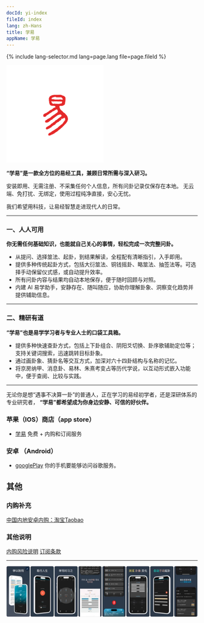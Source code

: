 ```yaml
---
docId: yi-index
fileId: index
lang: zh-Hans
title: 学易
appName: 学易
---
```

{% include lang-selector.md lang=page.lang file=page.fileId %}

![og](assets/icon-1.png)

**“学易”是一款全方位的易经工具，兼顾日常所需与深入研习。**

安装即用、无需注册、不采集任何个人信息，所有问卦记录仅保存在本地。
无云端、免打扰、无绑定，使用过程纯净直接，安心无忧。

我们希望用科技，让易经智慧走进现代人的日常。

---

### 一、人人可用

**你无需任何基础知识，也能就自己关心的事情，轻松完成一次完整问卦。**

* 从提问、选择筮法、起卦，到结果解读，全程配有清晰指引，入手即用。
* 提供多种传统起卦方式，包括大衍筮法、铜钱摇卦、略筮法、抽签法等。可选择手动保留仪式感，或自动提升效率。
* 所有问卦内容与结果均自动本地保存，便于随时回顾与对照。
* 内建 AI 易学助手，安静存在、随叫随应，协助你理解卦象、洞察变化趋势并提供辅助信息。

---

### 二、精研有道

**“学易”也是易学学习者与专业人士的口袋工具箱。**

* 提供多种快速查卦方式，包括上下卦组合、阴阳爻切换、卦序歌辅助定位等；支持关键词搜索，迅速跳转目标卦象。
* 通过画卦象、猜卦名等交互方式，加深对六十四卦结构与名称的记忆。
* 将京房纳甲、消息卦、易林、朱熹考变占等历代学说，以互动形式嵌入功能中，便于查阅、比较与实践。

---

无论你是想“遇事不决算一卦”的普通人，正在学习的易经初学者，还是深研体系的专业研究者，
**“学易”都希望成为你身边安静、可信的好伙伴。**

### 苹果（IOS）商店（app store）

- [学易](https://apps.apple.com/app/id1533516434) 免费 + 内购和订阅服务

### 安卓 （Android）

- [googlePlay](https://play.google.com/store/apps/details?id=me.suhe.yi) 你的手机要能够访问谷歌服务。

## 其他

### 内购补充

[中国内地安卓内购：淘宝Taobao](https://i3cf4g4wrztdx9i5dsanog0wq1cfh96.taobao.com)

### 其他说明

[内购风险说明](/market/iap-precautions.md)
[订阅条款](/market/terms_of_subscription.md)

--------

![appintro](/img/full-1.webp)